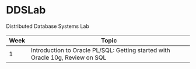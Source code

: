 # DDSLab
Distributed Database Systems Lab


| Week | Topic |
| --- | --- |
| 1 | Introduction to Oracle PL/SQL: Getting started with Oracle 10g, Review on SQL |


